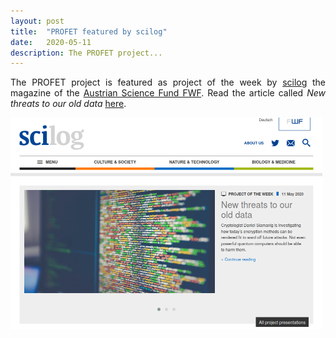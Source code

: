 ```yaml
---
layout: post
title:  "PROFET featured by scilog"
date:   2020-05-11
description: The PROFET project...
---
```


<p class="blockquote" align="justify">The PROFET project is featured as project of the week by <a href="https://scilog.fwf.ac.at" target="_blank">scilog</a> the magazine of the <a href="https://www.fwf.ac.at/" target="_blank">Austrian Science Fund FWF</a>. Read the article called <i>New threats to our old data</i> <a href="https://scilog.fwf.ac.at/en/environment-and-technology/11567/new-threats-old-data" target="blank">here</a>.</p>

<a href="https://scilog.fwf.ac.at/en/environment-and-technology/11567/new-threats-old-data">
	<img class="fit-picture" class="center" src="/assets/img/scilog_profet_may_2020.png" alt="New threats to our old data" width="499" height="339"></a>
